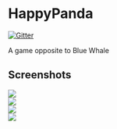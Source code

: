 # HappyPanda

[![Gitter](https://badges.gitter.im/BashMug/HappyPanda.svg)](https://gitter.im/BashMug/HappyPanda?utm_source=badge&utm_medium=badge&utm_campaign=pr-badge)

A game opposite to Blue Whale

## Screenshots

<div>
 <div style="width:50%"><img src="/Docs/Screenshots/Screenshot_1509038977.png"></div>
 <div style="width:50%"><img src="/Docs/Screenshots/layout-2017-10-26-230457.png"></div>
 <div style="width:50%"><img src="/Docs/Screenshots/Screenshot_1509038985.png"></div>
 <div style="width:50%"><img src="/Docs/Screenshots/layout-2017-10-26-230046.png"></div>
</div>
